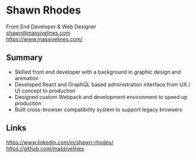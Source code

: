 # Shawn Rhodes
Front End Developer & Web Designer   
shawn@massivelines.com  
https://www.massivelines.com/   

## Summary

- Skilled front end developer with a background in graphic design and animation
- Developed React and GraphQL based administration interface from UX / UI concept to production
- Designed custom Webpack and development environment to speed up production
- Built cross-browser compatibility system to support legacy browsers

## Links  
https://www.linkedin.com/in/shawn-rhodes/   
https://github.com/massivelines   
